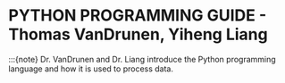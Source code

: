# PYTHON PROGRAMMING GUIDE - Thomas VanDrunen, Yiheng Liang
:::{note}
Dr. VanDrunen and Dr. Liang introduce the Python programming language and how it is used to process data.